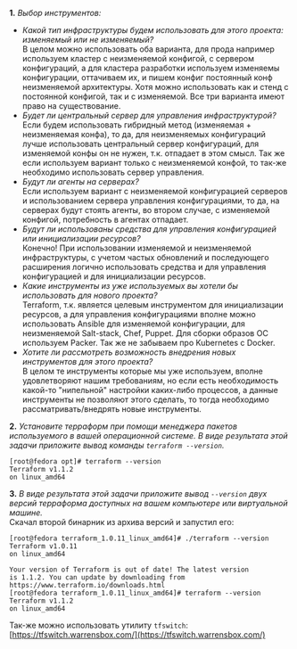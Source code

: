 **1.** _Выбор инструментов:_  
* _Какой тип инфраструктуры будем использовать для этого проекта: 
изменяемый или не изменяемый?_  
В целом можно использовать оба варианта, для прода например используем 
кластер с неизменяемой конфигой, с сервером конфигураций, а для кластера 
разработки используем изменяемы конфигурации, оттачиваем их, и пишем конфиг
постоянный конф неизменяемой архитектуры. Хотя можно использовать как и
стенд с постоянной конфигой, так и с изменяемой. Все три варианта имеют право
на существование.
* _Будет ли центральный сервер для управления инфраструктурой?_  
Если будем использовать гибридный метод (изменяемая + неизменяемая конфа),
то да, для неизменяемых конфигураций лучше использовать центральный сервер
конфигураций, для изменяемой конфы он не нужен, т.к. отпадает в этом смысл.
Так же если используем вариант только с неизменяемой конфой, то так-же
необходимо использовать сервер управления.  
* _Будут ли агенты на серверах?_  
Если используем вариант с неизменяемой конфигурацией серверов и использованием
сервера управления конфигурациями, то да, на серверах будут стоять агенты,
во втором случае, с изменяемой конфигой, потребность в агентах отпадает.  
* _Будут ли использованы средства для управления конфигурацией или 
инициализации ресурсов?_  
Конечно! При использовании изменяемой и неизменяемой инфраструктуры, 
с учетом частых обновлений и последующего расширения логично использовать 
средства и для управления конфигурацией и для инициализации ресурсов.  
* _Какие инструменты из уже используемых вы хотели бы использовать для 
нового проекта?_  
Terraform, т.к. является целевым инструментом для инициализации ресурсов, 
а для управления конфигурациями вполне можно использовать Ansible для
изменяемой конфигурации, для неизменяемой Salt-stack, Chef, Puppet. 
Для сборки образов ОС используем Packer. Так же не забываем про Kubernetes
с Docker.  
* _Хотите ли рассмотреть возможность внедрения новых инструментов 
для этого проекта?_  
В целом те инструменты которые мы уже используем, вполне удовлетворяют
нашим требованиям, но если есть необходимость какой-то "нипельной" 
настройки каких-либо процессов, а данные инструменты не позволяют этого сделать,
то тогда необходимо рассматривать/внедрять новые инструменты.  

**2.** _Установите терраформ при помощи менеджера пакетов используемого 
в вашей операционной системе. В виде результата этой задачи приложите 
вывод команды `terraform --version`._  
```commandline
[root@fedora opt]# terraform --version
Terraform v1.1.2
on linux_amd64
```

**3.** _В виде результата этой задачи приложите вывод `--version` двух 
версий терраформа доступных на вашем компьютере или виртуальной машине._  
Скачал второй бинарник из архива версий и запустил его:
```commandline
[root@fedora terraform_1.0.11_linux_amd64]# ./terraform --version
Terraform v1.0.11
on linux_amd64

Your version of Terraform is out of date! The latest version
is 1.1.2. You can update by downloading from https://www.terraform.io/downloads.html
[root@fedora terraform_1.0.11_linux_amd64]# terraform --version
Terraform v1.1.2
on linux_amd64
```
Так-же можно использовать утилиту `tfswitch`:  
[https://tfswitch.warrensbox.com/](https://tfswitch.warrensbox.com/)